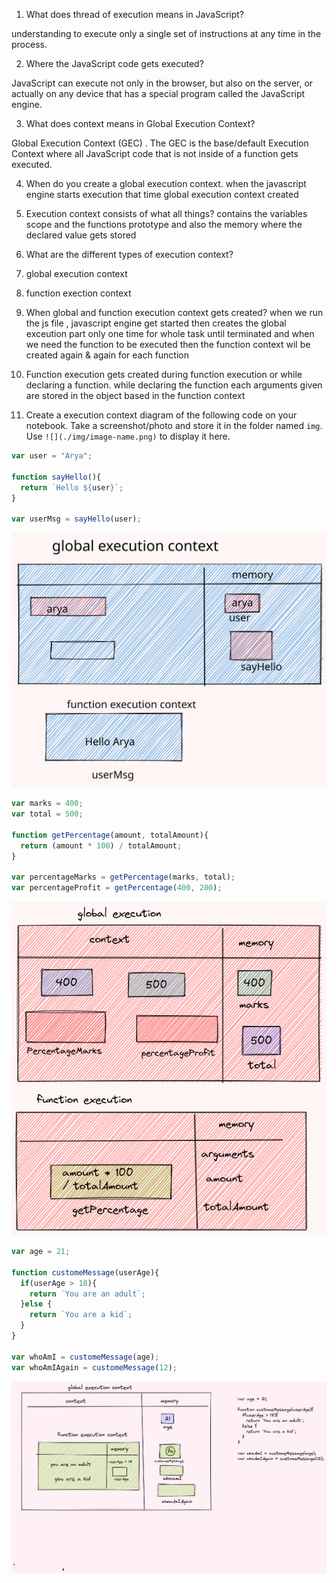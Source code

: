 1. What does thread of execution means in JavaScript?

understanding  to execute only a single set of instructions at any time in the process.

2. Where the JavaScript code gets executed?

JavaScript can execute not only in the browser, but also on the server, or actually on any device that has a special program called the JavaScript engine.

3. What does context means in Global Execution Context?

 Global Execution Context (GEC) . The GEC is the base/default Execution Context where all JavaScript code that is not inside of a function gets executed.


4. When do you create a global execution context.
when the javascript engine starts execution that time global execution context created

5. Execution context consists of what all things?
contains the variables scope and the functions  prototype and also the memory where the declared value gets stored


6. What are the different types of execution context?
1. global execution context
2. function exection context

7. When global and function execution context gets created?
when we run the js file , javascript engine get started then creates the global exceution part only one time for whole task until terminated and when we need the function to be executed then the function context wil be created again & again for each function


8. Function execution gets created during function execution or while declaring a function.
while declaring the function each arguments given are stored in the object based in the function context 

9. Create a execution context diagram of the following code on your notebook. Take a screenshot/photo and store it in the folder named `img`. Use `![](./img/image-name.png)` to display it here.

```js
var user = "Arya";

function sayHello(){
  return `Hello ${user}`;
}

var userMsg = sayHello(user);
```

<!-- Put your image here -->

![](../assets/images/pic1.svg)




```js
var marks = 400;
var total = 500;

function getPercentage(amount, totalAmount){
  return (amount * 100) / totalAmount;
}

var percentageMarks = getPercentage(marks, total);
var percentageProfit = getPercentage(400, 200);
```

<!-- Put your image here -->

![](../assets/images/pic2.png)



```js
var age = 21;

function customeMessage(userAge){
  if(userAge > 18){
    return `You are an adult`;
  }else {
    return `You are a kid`;
  }
}

var whoAmI = customeMessage(age);
var whoAmIAgain = customeMessage(12);
```

<!-- Put your image here -->

![](../assets/images/pic3.png)